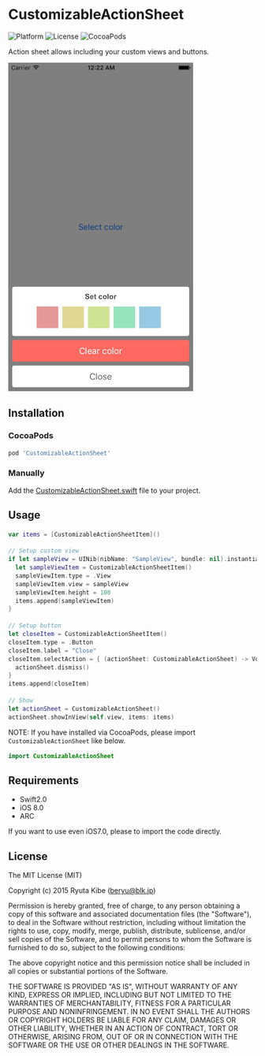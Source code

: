 # CustomizableActionSheet
![Platform](https://cocoapod-badges.herokuapp.com/p/CustomizableActionSheet/badge.svg)
![License](https://img.shields.io/cocoapods/l/CustomizableActionSheet.svg?style=flat)
![CocoaPods](https://cocoapod-badges.herokuapp.com/v/CustomizableActionSheet/badge.svg)

Action sheet allows including your custom views and buttons.

![screenshot1](./assets/screenshot1.png)

## Installation

### CocoaPods

```ruby
pod 'CustomizableActionSheet'
```

### Manually

Add the [CustomizableActionSheet.swift](https://github.com/beryu/CustomizableActionSheet/blob/master/Source/CustomizableActionSheet.swift) file to your project.

## Usage

```swift
var items = [CustomizableActionSheetItem]()

// Setup custom view
if let sampleView = UINib(nibName: "SampleView", bundle: nil).instantiateWithOwner(self, options: nil)[0] as? SampleView {
  let sampleViewItem = CustomizableActionSheetItem()
  sampleViewItem.type = .View
  sampleViewItem.view = sampleView
  sampleViewItem.height = 100
  items.append(sampleViewItem)
}

// Setup button
let closeItem = CustomizableActionSheetItem()
closeItem.type = .Button
closeItem.label = "Close"
closeItem.selectAction = { (actionSheet: CustomizableActionSheet) -> Void in
  actionSheet.dismiss()
}
items.append(closeItem)

// Show
let actionSheet = CustomizableActionSheet()
actionSheet.showInView(self.view, items: items)
```

NOTE: If you have installed via CocoaPods, please import `CustomizableActionSheet` like below.

```swift
import CustomizableActionSheet
```

## Requirements
* Swift2.0
* iOS 8.0
* ARC

If you want to use even iOS7.0, please to import the code directly.

## License
The MIT License (MIT)

Copyright (c) 2015 Ryuta Kibe (beryu@blk.jp)

Permission is hereby granted, free of charge, to any person obtaining a copy of this software and associated documentation files (the "Software"), to deal in the Software without restriction, including without limitation the rights to use, copy, modify, merge, publish, distribute, sublicense, and/or sell copies of the Software, and to permit persons to whom the Software is furnished to do so, subject to the following conditions:

The above copyright notice and this permission notice shall be included in all copies or substantial portions of the Software.

THE SOFTWARE IS PROVIDED "AS IS", WITHOUT WARRANTY OF ANY KIND, EXPRESS OR IMPLIED, INCLUDING BUT NOT LIMITED TO THE WARRANTIES OF MERCHANTABILITY, FITNESS FOR A PARTICULAR PURPOSE AND NONINFRINGEMENT. IN NO EVENT SHALL THE AUTHORS OR COPYRIGHT HOLDERS BE LIABLE FOR ANY CLAIM, DAMAGES OR OTHER LIABILITY, WHETHER IN AN ACTION OF CONTRACT, TORT OR OTHERWISE, ARISING FROM, OUT OF OR IN CONNECTION WITH THE SOFTWARE OR THE USE OR OTHER DEALINGS IN THE SOFTWARE.
